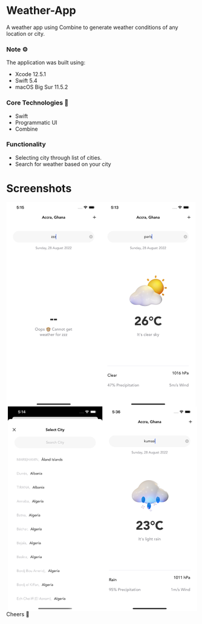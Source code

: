 # Weather-App
A weather app using Combine to generate weather conditions of any location or city.

### Note ⚙️
The application was built using: 
* Xcode 12.5.1
* Swift 5.4
* macOS Big Sur 11.5.2

### Core Technologies 📲
* Swift
* Programmatic UI
* Combine

### Functionality
* Selecting city through list of cities.
* Search for weather based on your city

# Screenshots
<img align='left' src="UdemyWeatherApp/Assets.xcassets/emptyScreen.imageset/emptyScreen.png"  width="250">
<img align='left' src="UdemyWeatherApp/Assets.xcassets/weatherScreen.imageset/weatherScreen.png"  width="250">
<img align='right' src="UdemyWeatherApp/Assets.xcassets/weatherScreen2.imageset/weatherScreen2.png"  width="250">

<img align='right' src="UdemyWeatherApp/Assets.xcassets/cityScreen.imageset/cityScreen.png"  width="250">


Cheers 🍿
